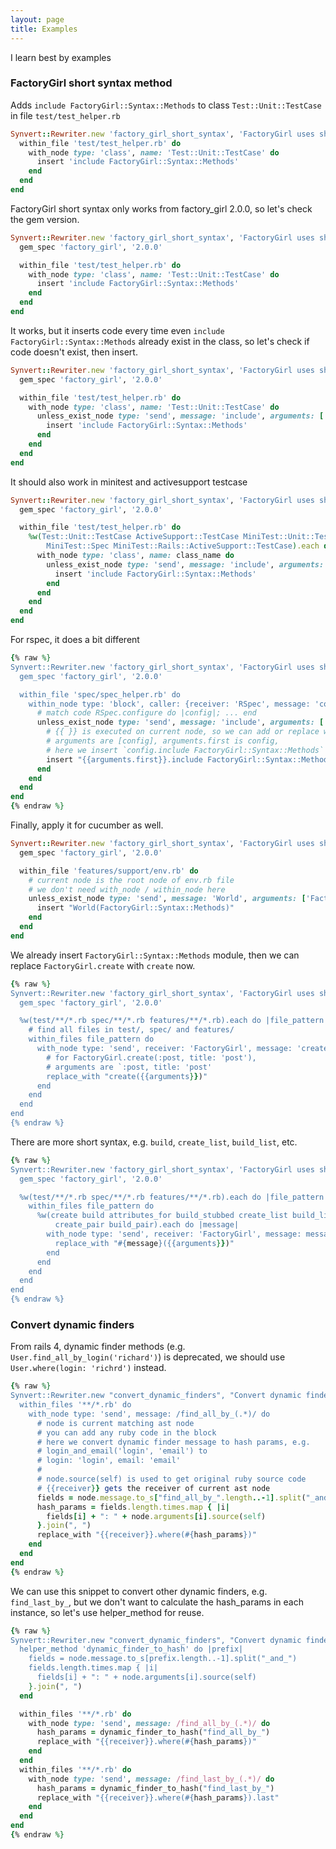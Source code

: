 ```yaml
---
layout: page
title: Examples
---
```


I learn best by examples

### FactoryGirl short syntax method

Adds `include FactoryGirl::Syntax::Methods` to class
`Test::Unit::TestCase` in file `test/test_helper.rb`

```ruby
Synvert::Rewriter.new 'factory_girl_short_syntax', 'FactoryGirl uses short syntax' do
  within_file 'test/test_helper.rb' do
    with_node type: 'class', name: 'Test::Unit::TestCase' do
      insert 'include FactoryGirl::Syntax::Methods'
    end
  end
end
```

FactoryGirl short syntax only works from factory_girl 2.0.0, so let's
check the gem version.

```ruby
Synvert::Rewriter.new 'factory_girl_short_syntax', 'FactoryGirl uses short syntax' do
  gem_spec 'factory_girl', '2.0.0'

  within_file 'test/test_helper.rb' do
    with_node type: 'class', name: 'Test::Unit::TestCase' do
      insert 'include FactoryGirl::Syntax::Methods'
    end
  end
end
```

It works, but it inserts code every time even `include
FactoryGirl::Syntax::Methods` already exist in the class, so let's check
if code doesn't exist, then insert.

```ruby
Synvert::Rewriter.new 'factory_girl_short_syntax', 'FactoryGirl uses short syntax' do
  gem_spec 'factory_girl', '2.0.0'

  within_file 'test/test_helper.rb' do
    with_node type: 'class', name: 'Test::Unit::TestCase' do
      unless_exist_node type: 'send', message: 'include', arguments: ['FactoryGirl::Syntax::Methods'] do
        insert 'include FactoryGirl::Syntax::Methods'
      end
    end
  end
end
```

It should also work in minitest and activesupport testcase

```ruby
Synvert::Rewriter.new 'factory_girl_short_syntax', 'FactoryGirl uses short syntax' do
  gem_spec 'factory_girl', '2.0.0'

  within_file 'test/test_helper.rb' do
    %w(Test::Unit::TestCase ActiveSupport::TestCase MiniTest::Unit::TestCase
        MiniTest::Spec MiniTest::Rails::ActiveSupport::TestCase).each do |class_name|
      with_node type: 'class', name: class_name do
        unless_exist_node type: 'send', message: 'include', arguments: ['FactoryGirl::Syntax::Methods'] do
          insert 'include FactoryGirl::Syntax::Methods'
        end
      end
    end
  end
end
```

For rspec, it does a bit different

```ruby
{% raw %}
Synvert::Rewriter.new 'factory_girl_short_syntax', 'FactoryGirl uses short syntax' do
  gem_spec 'factory_girl', '2.0.0'

  within_file 'spec/spec_helper.rb' do
    within_node type: 'block', caller: {receiver: 'RSpec', message: 'configure'} do
      # match code RSpec.configure do |config|; ... end
      unless_exist_node type: 'send', message: 'include', arguments: ['FactoryGirl::Syntax::Methods'] do
        # {{ }} is executed on current node, so we can add or replace with some old code,
        # arguments are [config], arguments.first is config,
        # here we insert `config.include FactoryGirl::Syntax::Methods`
        insert "{{arguments.first}}.include FactoryGirl::Syntax::Methods"
      end
    end
  end
end
{% endraw %}
```

Finally, apply it for cucumber as well.

```ruby
Synvert::Rewriter.new 'factory_girl_short_syntax', 'FactoryGirl uses short syntax' do
  gem_spec 'factory_girl', '2.0.0'

  within_file 'features/support/env.rb' do
    # current node is the root node of env.rb file
    # we don't need with_node / within_node here
    unless_exist_node type: 'send', message: 'World', arguments: ['FactoryGirl::Syntax::Methods'] do
      insert "World(FactoryGirl::Syntax::Methods)"
    end
  end
end
```

We already insert `FactoryGirl::Syntax::Methods` module, then we can
replace `FactoryGirl.create` with `create` now.

```ruby
{% raw %}
Synvert::Rewriter.new 'factory_girl_short_syntax', 'FactoryGirl uses short syntax' do
  gem_spec 'factory_girl', '2.0.0'

  %w(test/**/*.rb spec/**/*.rb features/**/*.rb).each do |file_pattern|
    # find all files in test/, spec/ and features/
    within_files file_pattern do
      with_node type: 'send', receiver: 'FactoryGirl', message: 'create' do
        # for FactoryGirl.create(:post, title: 'post'),
        # arguments are `:post, title: 'post'
        replace_with "create({{arguments}})"
      end
    end
  end
end
{% endraw %}
```

There are more short syntax, e.g. `build`, `create_list`, `build_list`, etc.

```ruby
{% raw %}
Synvert::Rewriter.new 'factory_girl_short_syntax', 'FactoryGirl uses short syntax' do
  gem_spec 'factory_girl', '2.0.0'

  %w(test/**/*.rb spec/**/*.rb features/**/*.rb).each do |file_pattern|
    within_files file_pattern do
      %w(create build attributes_for build_stubbed create_list build_list
          create_pair build_pair).each do |message|
        with_node type: 'send', receiver: 'FactoryGirl', message: message do
          replace_with "#{message}({{arguments}})"
        end
      end
    end
  end
end
{% endraw %}
```

### Convert dynamic finders

From rails 4, dynamic finder methods (e.g.
`User.find_all_by_login('richard')`) is deprecated, we should use
`User.where(login: 'richrd')` instead.

```ruby
{% raw %}
Synvert::Rewriter.new "convert_dynamic_finders", "Convert dynamic finders" do
  within_files '**/*.rb' do
    with_node type: 'send', message: /find_all_by_(.*)/ do
      # node is current matching ast node
      # you can add any ruby code in the block
      # here we convert dynamic finder message to hash params, e.g.
      # login_and_email('login', 'email') to
      # login: 'login', email: 'email'
      #
      # node.source(self) is used to get original ruby source code
      # {{receiver}} gets the receiver of current ast node
      fields = node.message.to_s["find_all_by_".length..-1].split("_and_")
      hash_params = fields.length.times.map { |i|
        fields[i] + ": " + node.arguments[i].source(self)
      }.join(", ")
      replace_with "{{receiver}}.where(#{hash_params})"
    end
  end
end
{% endraw %}
```

We can use this snippet to convert other dynamic finders, e.g.
`find_last_by_`, but we don't want to calculate the hash_params
in each instance, so let's use helper_method for reuse.

```ruby
{% raw %}
Synvert::Rewriter.new "convert_dynamic_finders", "Convert dynamic finders" do
  helper_method 'dynamic_finder_to_hash' do |prefix|
    fields = node.message.to_s[prefix.length..-1].split("_and_")
    fields.length.times.map { |i|
      fields[i] + ": " + node.arguments[i].source(self)
    }.join(", ")
  end

  within_files '**/*.rb' do
    with_node type: 'send', message: /find_all_by_(.*)/ do
      hash_params = dynamic_finder_to_hash("find_all_by_")
      replace_with "{{receiver}}.where(#{hash_params})"
    end
  end
  within_files '**/*.rb' do
    with_node type: 'send', message: /find_last_by_(.*)/ do
      hash_params = dynamic_finder_to_hash("find_last_by_")
      replace_with "{{receiver}}.where(#{hash_params}).last"
    end
  end
end
{% endraw %}
```
